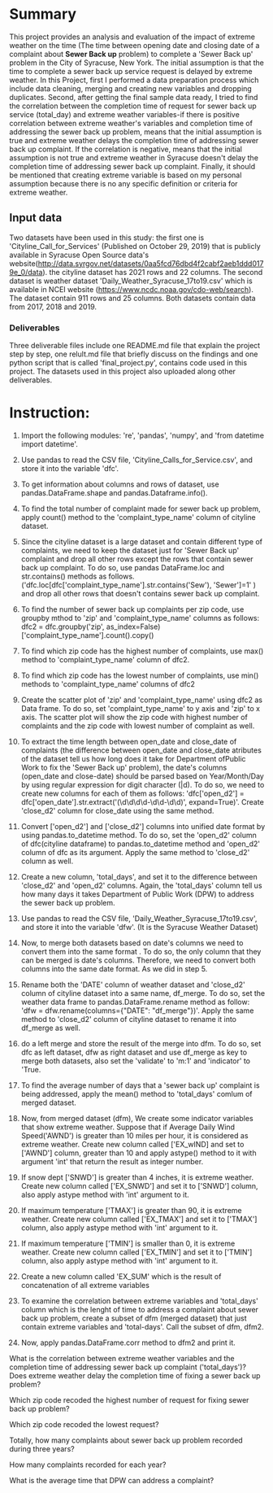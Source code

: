 
# Summary

This project provides an analysis and evaluation of the impact of extreme weather on the time (The time between opening date and closing date of a complaint about **Sewer Back up** problem) to complete a 'Sewer Back up' problem in the City of Syracuse, New York.  The initial assumption is that the time to complete a sewer back up service request is delayed by extreme weather. In this Project, first I performed a data preparation process which include data cleaning, merging and  creating   new variables and dropping duplicates.  Second, after getting the final sample data ready, I tried to find the correlation between the completion time of request for sewer back up service (total_day) and extreme weather variables-if there is positive correlation between extreme weather's variables and completion time of addressing the sewer back up problem, means that the initial assumption is true  and extreme weather  delays the completion time of addressing sewer back up complaint. If the correlation is negative, means that the initial assumption is not true  and extreme weather in Syracuse doesn't delay the completion time of addressing sewer back up complaint. Finally, it should be
mentioned that creating extreme variable is based on my personal assumption because there is no any specific definition or criteria for extreme weather.

## Input data

Two datasets have been used in this study: the first one is 'Cityline_Call_for_Services' (Published on October 29, 2019) that is publicly available in Syracuse Open Source data's website(http://data.syrgov.net/datasets/0aa5fcd76dbd4f2cabf2aeb1ddd0179e_0/data). the cityline dataset has 2021 rows and 22 columns.  The second dataset is weather dataset 'Daily_Weather_Syracuse_17to19.csv' which is available in NCEI website (https://www.ncdc.noaa.gov/cdo-web/search). The dataset contain 911 rows and 25 columns.  Both datasets contain data from 2017, 2018 and 2019.

### Deliverables
Three deliverable files include one README.md file that explain the project step by step, one relult.md file that briefly discuss on the findings and one python script  that is called 'final_project.py',  contains code used in this project.  The datasets used in this project also uploaded along  other deliverables. 

# Instruction:


1. Import the following modules: 're', 'pandas', 'numpy',  and 'from datetime import  datetime'.

2. Use pandas to read the  CSV file, 'Cityline_Calls_for_Service.csv', and store it into the variable 'dfc'.

3. To get information about columns and rows of dataset, use pandas.DataFrame.shape  and pandas.Dataframe.info().

4. To find the total number of complaint made for sewer back up problem, apply count() method to the 'complaint_type_name' column of cityline dataset.

5. Since the cityline dataset is a large dataset and contain different type
of complaints, we need to keep  the dataset just for 'Sewer Back up' complaint and drop all other rows except the rows that contain sewer back up complaint. To do so,  use  pandas DataFrame.loc and str.contains() methods as follows.  ('dfc.loc[dfc['complaint_type_name'].str.contains('Sew'), 'Sewer']=1' ) and drop all other rows that doesn't contains sewer back up complaint.

6. To find the number of sewer back up complaints per zip code, use groupby
mthod to 'zip' and 'complaint_type_name' columns as follows:
dfc2 = dfc.groupby('zip', as_index=False)['complaint_type_name'].count().copy()

7. To find which zip code has the highest number of complaints, use max()
 method to 'complaint_type_name' column of dfc2.

8. To find which zip code has the lowest number of complaints, use min() methods
 to 'complaint_type_name' columns of dfc2

9. Create the scatter plot of 'zip' and 'complaint_type_name' using dfc2 as Data
frame. To do so, set 'complaint_type_name' to y axis and 'zip' to x axis. The
scatter plot will show the zip code with highest number of complaints and the
zip code with lowest number of complaint as well.

10. To extract the time length  between open_date and close_date of complaints (the difference between open_date and close_date atributes of the dataset tell us how long does it take for Department ofPublic Work to fix the  'Sewer Back up' problem), the date's columns (open_date and close-date)  should be parsed based on Year/Month/Day by using regular expression for digit  character (|d). To do so,  we need to create new columns for each of them as follows:
'dfc['open_d2'] = dfc['open_date'].str.extract('(\d\d\d\d-\d\d-\d\d)', expand=True)'. Create 'close_d2' column for close_date using the same method.

11. Convert ['open_d2'] and ['close_d2'] columns into unified date format
by using pandas.to_datetime method. To do so,  set the 'open_d2' column of
dfc(cityline dataframe) to pandas.to_datetime method and 'open_d2' column of
dfc as its argument. Apply the same method to 'close_d2' column as well.


12. Create a new column, 'total_days', and set it to the difference  between 'close_d2' and 'open_d2' columns. Again, the 'total_days' column tell us how many days it takes Department of Public Work (DPW) to address the sewer back up problem.

13. Use pandas to read the  CSV file, 'Daily_Weather_Syracuse_17to19.csv', and store it into the variable 'dfw'. (It is the Syracuse Weather Dataset)

14. Now,  to merge both datasets based on date's columns we need to convert them into the same format . To do so, the only column that they can be merged is date's columns. Therefore, we need to convert both columns   into the same date format. As we did in step 5.


15. Rename both the 'DATE' column of weather dataset and 'close_d2' column of
 cityline dataset into a same name, df_merge. To do so, set the weather data
 frame to pandas.DataFrame.rename method as follow: 'dfw = dfw.rename(columns={"DATE": "df_merge"})'. Apply the same method to 'close_d2'  column of cityline dataset to rename it into df_merge as well.

16. do a left merge  and store the result of the merge into dfm.  To do so, set dfc as left dataset, dfw as right dataset and use df_merge as key to merge both
datasets, also set the 'validate' to 'm:1' and 'indicator' to 'True.

17. To find the average number of days that a 'sewer back up' complaint  is being addressed, apply the mean() method to 'total_days' comlum of merged dataset.

18. Now, from merged dataset (dfm), We create some indicator variables
that show extreme weather.  Suppose that if Average Daily Wind Speed('AWND')
is greater than 10 miles per hour, it is considered as extreme weather. Create
 new column called ['EX_wIND] and set to ['AWND'] column, greater than 10 and apply astype() method to it with argument 'int' that return the result as integer number.


 19. If snow dept ['SNWD'] is greater than 4 inches, it is extreme weather. Create new column called ['EX_SNWD'] and set it to ['SNWD'] column, also apply astype  method with 'int' argument to it.

 20. If maximum temperature ['TMAX'] is greater than 90, it is extreme weather. Create new column called ['EX_TMAX'] and set it to ['TMAX'] column, also apply astype  method with 'int' argument to it.

 21. If maximum temperature ['TMIN'] is smaller than 0, it is extreme weather. Create new column called ['EX_TMIN'] and set it to ['TMIN'] column, also apply astype method with 'int' argument to it.

 22. Create a new column called 'EX_SUM' which is the result of concatenation of
all extreme variables

23. To examine the correlation between extreme variables and 'total_days' column
which  is the lenght of time to address a complaint about sewer back up problem, create a subset of dfm (merged dataset) that just contain extreme variables and 'total-days'. Call the subset of dfm, dfm2.

24. Now, apply  pandas.DataFrame.corr method to dfm2 and print it.



What is the correlation between extreme weather variables and the completion time of addressing sewer back up complaint ('total_days')? Does extreme  weather delay the completion time of fixing a sewer back up problem?

Which zip code recoded the highest number of request for fixing sewer back up problem?

Which zip code recoded the lowest request?

Totally, how many complaints  about sewer back up problem recorded during three years?

How many complaints recorded for each year?

What is the average time that DPW can address a complaint?
